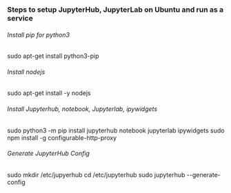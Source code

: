 ### Steps to setup JupyterHub, JupyterLab on Ubuntu and run as a service

###### Install pip for python3
sudo apt-get install python3-pip

###### Install nodejs 
sudo apt-get install -y nodejs

###### Install Jupyterhub, notebook, Jupyterlab, ipywidgets

sudo python3 -m pip install jupyterhub notebook jupyterlab ipywidgets
sudo npm install -g configurable-http-proxy

###### Generate JupyterHub Config
sudo mkdir /etc/jupyerhub
cd /etc/jupyterhub
sudo jupyterhub --generate-config



